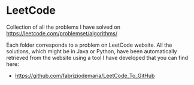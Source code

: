 # LeetCode
Collection of all the problems I have solved on https://leetcode.com/problemset/algorithms/

Each folder corresponds to a problem on LeetCode website. All the solutions, which might be in Java or Python, have been automatically retrieved from the website using a tool I have developed that you can find here:

* https://github.com/fabriziodemaria/LeetCode_To_GitHub

